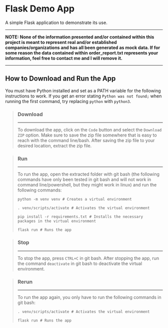 # Flask Demo App

A simple Flask application to demonstrate its use.

---

**NOTE: None of the information presented and/or contained within this project is meant to represent real and/or established companies/organizations and has all been generated as mock data. If for some reason the data contained within order_report.txt represents your information, feel free to contact me and I will remove it.**

---

## How to Download and Run the App

You must have Python installed and set as a PATH variable for the following instructions to work. If you get an error stating `Python was not found;` when running the first command, try replacing `python` with `python3`.

> ### Download
> ---
> To download the app, click on the `Code` button and select the `Download ZIP` option. Make sure to save the zip file somewhere that is easy to reach with the command line/bash. After saving the zip file to your desired location, extract the zip file.

> ### Run
> ---
> To run the app, open the extracted folder with git bash (the following commands have only been tested in git bash and will not work in command line/powershell, but they might work in linux) and run the following commands:
>
> `python -m venv venv # Creates a virtual environment`
> 
> `. venv/scripts/activate # Activates the virtual environment`
>
> `pip install -r requirements.txt # Installs the necessary packages in the virtual environment`
> 
> `flask run # Runs the app`

> ### Stop
> ---
> To stop the app, press `CTRL+C` in git bash. After stopping the app, run the command `deactivate` in git bash to deactivate the virtual environment.

> ### Rerun
> ---
> To run the app again, you only have to run the following commands in git bash:
>
> `. venv/scripts/activate # Activates the virtual environment`
>
> `flask run # Runs the app`

